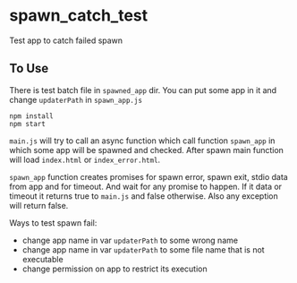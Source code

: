 # spawn_catch_test
Test app to catch failed spawn

## To Use
There is test batch file in `spawned_app` dir. You can put some app in it and change `updaterPath` in `spawn_app.js`

```
npm install
npm start
```

`main.js` will try to call an async function which call function `spawn_app` in which some app will be spawned and checked. After spawn main function will load `index.html` or `index_error.html`. 

 `spawn_app` function creates promises for spawn error, spawn exit, stdio data from app and for timeout. And wait for any promise to happen. If it data or timeout it returns true to `main.js` and false otherwise. Also any exception will return false. 

Ways to test spawn fail:
* change app name in var `updaterPath` to some wrong name
* change app name in var `updaterPath` to some file name that is not executable
* change permission on app to restrict its execution

